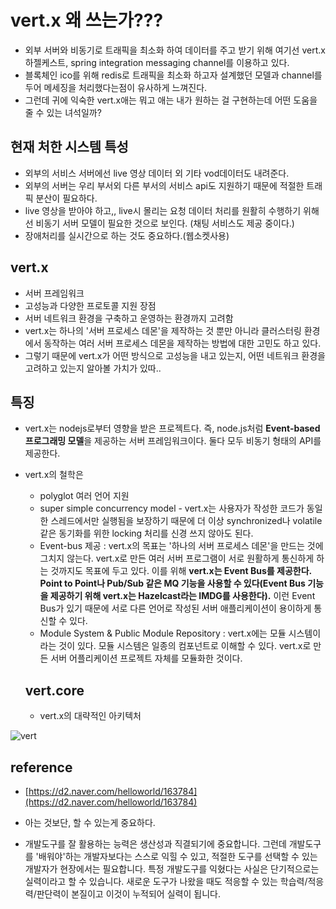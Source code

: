 # vert.x 왜 쓰는가???
- 외부 서버와 비동기로 트래픽을 최소화 하여 데이터를 주고 받기 위해 여기선 vert.x 하젤케스트, spring integration messaging channel를 이용하고 있다. 
- 블록체인 ico를 위해 redis로 트래픽을 최소화 하고자 설계했던 모델과 channel를 두어 메세징을 처리했다는점이 유사하게 느껴진다. 
- 그런데 귀에 익숙한 vert.x애는 뭐고 애는 내가 원하는 걸 구현하는데 어떤 도움을 줄 수 있는 녀석일까?

## 현재 처한 시스템 특성
- 외부의 서비스 서버에선 live 영상 데이터 외 기타 vod데이터도 내려준다.
- 외부의 서버는 우리 부서외 다른 부서의 서비스 api도 지원하기 때문에 적절한 트래픽 분산이 필요하다.
- live 영상을 받아야 하고,, live시 몰리는 요청 데이터 처리를 원활히 수행하기 위해선 비동기 서버 모델이 필요한 것으로 보인다.  (채팅 서비스도 제공 중이다.)
- 장애처리를 실시간으로 하는 것도 중요하다.(웹소켓사용)

## vert.x
- 서버 프레임워크
- 고성능과 다양한 프로토콜 지원 장점
- 서버 네트워크 환경을 구축하고 운영하는 환경까지 고려함
- vert.x는 하나의 '서버 프로세스 데몬'을 제작하는 것 뿐만 아니라 클러스터링 환경에서 동작하는 여러 서버 프로세스 데몬을 제작하는 방법에 대한 고민도 하고 있다.
- 그렇기 때문에 vert.x가 어떤 방식으로 고성능을 내고 있는지, 어떤 네트워크 환경을 고려하고 있는지 알아볼 가치가 있따..

## 특징

- vert.x는 nodejs로부터 영향을 받은 프로젝트다. 즉, node.js처럼 **Event-based 프로그래밍 모델**을 제공하는 서버 프레임워크이다.  둘다 모두 비동기 형태의 API를 제공한다.
- vert.x의 철학은
    - polyglot 여러 언어 지원
    - super simple concurrency model - vert.x는 사용자가 작성한 코드가 동일한 스레드에서만 실행됨을 보장하기 때문에 더 이상 synchronized나 volatile 같은 동기화를 위한 locking 처리를 신경 쓰지 않아도 된다.
    - Event-bus 제공 : vert.x의 목표는 '하나의 서버 프로세스 데몬'을 만드는 것에 그치지 않는다. vert.x로 만든 여러 서버 프로그램이 서로 원활하게 통신하게 하는 것까지도 목표에 두고 있다. 이를 위해 **vert.x는 Event Bus를 제공한다. Point to Point나 Pub/Sub 같은 MQ 기능을 사용할 수 있다(Event Bus 기능을 제공하기 위해 vert.x는 Hazelcast라는 IMDG를 사용한다).** 이런 Event Bus가 있기 때문에 서로 다른 언어로 작성된 서버 애플리케이션이 용이하게 통신할 수 있다.
    - Module System & Public Module Repository : vert.x에는 모듈 시스템이라는 것이 있다. 모듈 시스템은 일종의 컴포넌트로 이해할 수 있다. vert.x로 만든 서버 어플리케이션 프로젝트 자체를 모듈화한 것이다.

    ## vert.core

    - vert.x의 대략적인 아키텍처
     
![vert](https://user-images.githubusercontent.com/32521173/58098198-ffd6c980-7c13-11e9-96be-9b80f8b21b85.png)

    

## reference

- [https://d2.naver.com/helloworld/163784](https://d2.naver.com/helloworld/163784)

- 아는 것보단, 할 수 있는게 중요하다.
- 개발도구를 잘 활용하는 능력은 생산성과 직결되기에 중요합니다. 그런데 개발도구를 '배워야'하는 개발자보다는 스스로 익힐 수 있고, 적절한 도구를 선택할 수 있는 개발자가 현장에서는 필요합니다. 특정 개발도구를 익혔다는 사실은 단기적으로는 실력이라고 할 수 있습니다. 새로운 도구가 나왔을 때도 적응할 수 있는 학습력/적응력/판단력이 본질이고 이것이 누적되어 실력이 됩니다.
